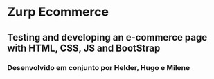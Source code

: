 # Zurp Ecommerce

## Testing and developing an e-commerce page with HTML, CSS, JS and BootStrap

### Desenvolvido em conjunto por Helder, Hugo e Milene